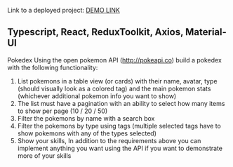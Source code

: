 Link to a deployed project:
[DEMO LINK](https://PresidentComanch.github.io/pokemon-app/)

## Typescript, React, ReduxToolkit, Axios, Material-UI 

Pokedex
Using the open pokemon API (http://pokeapi.co) build a pokedex with the following functionality:

1. List pokemons in a table view (or cards) with their name, avatar, type (should visually look
as a colored tag) and the main pokemon stats (whichever additional pokemon info you
want to show)
2. The list must have a pagination with an ability to select how many items to show per page
(10 / 20 / 50)
3. Filter the pokemons by name with a search box
4. Filter the pokemons by type using tags (multiple selected tags have to show pokemons
with any of the types selected)
5. Show your skills, In addition to the requirements above you can implement anything you want
using the API if you want to demonstrate more of your skills

